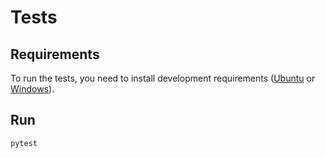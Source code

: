 # Tests

## Requirements

To run the tests, you need to install development requirements ([Ubuntu](ubuntu) or [Windows](windows)).

## Run

```bash
pytest
```
